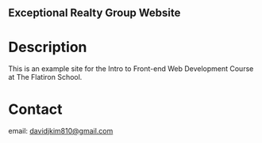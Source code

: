 Exceptional Realty Group Website
---

# Description
This is an example site for the Intro to Front-end Web Development Course at The Flatiron School.

# Contact

email: davidjkim810@gmail.com
